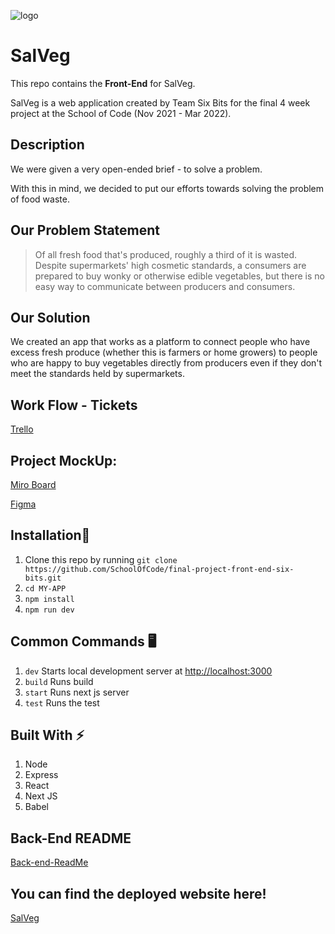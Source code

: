 
![logo](https://user-images.githubusercontent.com/93525369/157888177-96022560-68ce-473f-8c9a-fd497ad374ba.png)

# SalVeg

This repo contains the **Front-End** for SalVeg. 

SalVeg is a web application created by Team Six Bits for the final 4 week project at the School of Code (Nov 2021 - Mar 2022).

## Description

We were given a very open-ended brief - to solve a problem.

With this in mind, we decided to put our efforts towards solving the problem of food waste.

## Our Problem Statement

> Of all fresh food that's produced, roughly a third of it is wasted.
Despite supermarkets' high cosmetic standards, a consumers are prepared to buy wonky or otherwise edible vegetables, but there is no easy way to communicate between producers and consumers.

## Our Solution

We created an app that works as a platform to connect people who have excess fresh produce (whether this is farmers or home growers) to people who are happy to buy vegetables directly from producers even if they don't meet the standards held by supermarkets.

## Work Flow - Tickets
[Trello](https://trello.com/sixbits2)

## Project MockUp:
[Miro Board](https://miro.com/app/board/uXjVONMC4Tw=/)

[Figma](https://www.figma.com/file/3p7PyRYodOVWr08FAv2QTQ/Food-waste-app?node-id=0%3A1)


## Installation🔧

1. Clone this repo by running `git clone https://github.com/SchoolOfCode/final-project-front-end-six-bits.git`
2. `cd MY-APP`
3. `npm install`
4. `npm run dev`

## Common Commands  🖥️ 

1. `dev` Starts local development server at [http://localhost:3000](http://localhost:3000)
2. `build` Runs build
3. `start` Runs next js server
4. `test` Runs the test

## Built With ⚡

1. Node
2. Express
3. React
4. Next JS
5. Babel

## Back-End README

[Back-end-ReadMe](https://github.com/SchoolOfCode/final-project-api-six-bits.git)

## You can find the deployed website here!

[SalVeg](https://salveg.netlify.app/)

